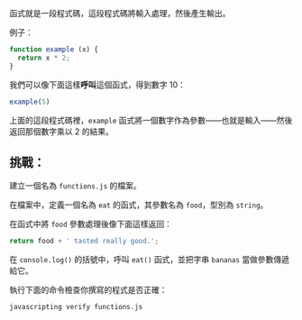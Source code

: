 函式就是一段程式碼，這段程式碼將輸入處理，然後產生輸出。

例子：

```js
function example (x) {
  return x * 2;
}
```

我們可以像下面這樣**呼叫**這個函式，得到數字 10：

```js
example(5)
```

上面的這段程式碼裡，`example` 函式將一個數字作為參數——也就是輸入——然後返回那個數字乘以 2 的結果。

## 挑戰：

建立一個名為 `functions.js` 的檔案。

在檔案中，定義一個名為 `eat` 的函式，其參數名為 `food`，型別為 `string`。

在函式中將 `food` 參數處理後像下面這樣返回：

```js
return food + ' tasted really good.';
```

在 `console.log()` 的括號中，呼叫 `eat()` 函式，並把字串 `bananas` 當做參數傳遞給它。

執行下面的命令檢查你撰寫的程式是否正確：

```bash
javascripting verify functions.js
```
